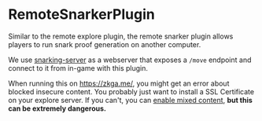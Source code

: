# RemoteSnarkerPlugin

Similar to the remote explore plugin, the remote snarker plugin allows players to run snark proof generation on another computer. 

We use [snarking-server](https://github.com/bind/df-snarker) as a webserver that exposes a `/move` endpoint and connect to it from in-game with this plugin.

When running this on https://zkga.me/, you might get an error about blocked insecure content. You probably just want to install a SSL Certificate on your explore server. If you can't, you can [enable mixed content](enable-mixed.md), __but this can be extremely dangerous.__
